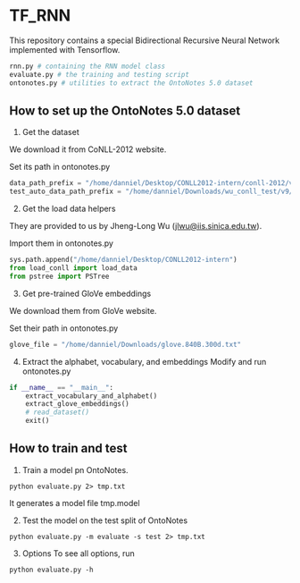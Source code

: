 # TF_RNN
This repository contains a special Bidirectional Recursive Neural Network implemented with Tensorflow.
```python
rnn.py # containing the RNN model class
evaluate.py # the training and testing script
ontonotes.py # utilities to extract the OntoNotes 5.0 dataset
```

## How to set up the OntoNotes 5.0 dataset
1) Get the dataset

We download it from CoNLL-2012 website.

Set its path in ontonotes.py
```python
data_path_prefix = "/home/danniel/Desktop/CONLL2012-intern/conll-2012/v4/data"
test_auto_data_path_prefix = "/home/danniel/Downloads/wu_conll_test/v9/data"
```

2) Get the load data helpers

They are provided to us by Jheng-Long Wu (jlwu@iis.sinica.edu.tw).

Import them in ontonotes.py
```python
sys.path.append("/home/danniel/Desktop/CONLL2012-intern")
from load_conll import load_data
from pstree import PSTree
```

3) Get pre-trained GloVe embeddings 

We download them from GloVe website.

Set their path in ontonotes.py
```python
glove_file = "/home/danniel/Downloads/glove.840B.300d.txt"
```

4) Extract the alphabet, vocabulary, and embeddings
Modify and run ontonotes.py
```python
if __name__ == "__main__":
    extract_vocabulary_and_alphabet()
    extract_glove_embeddings()
    # read_dataset()
    exit()
```

## How to train and test
1) Train a model pn OntoNotes.
```
python evaluate.py 2> tmp.txt
```
It generates a model file tmp.model

2) Test the model on the test split of OntoNotes
```
python evaluate.py -m evaluate -s test 2> tmp.txt
```

3) Options
To see all options, run
```
python evaluate.py -h
```
